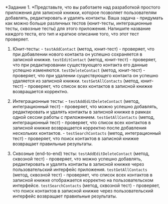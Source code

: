 *Задание 1. *Представьте, что вы работаете над разработкой простого приложения для записной книжки, которое позволяет пользователям добавлять, редактировать и удалять контакты.
Ваша задача - придумать как можно больше различных тестов (юнит-тесты, интеграционные тесты, сквозные тесты) для этого приложения. Напишите название каждого теста, его тип и краткое описание того, что этот тест проверяет.


1. Юнит-тесты: - `testAddContact` (метод, юнит-тест) - проверяет, что при добавлении нового контакта он успешно сохраняется в записной книжке. 
`testEditContact` (метод, юнит-тест) - проверяет, что при редактировании существующего контакта его данные успешно изменяются.
`testDeleteContact` (метод, юнит-тест) - проверяет, что при удалении существующего контакта он успешно удаляется из записной книжки.
`testGetAllContacts` (метод, юнит-тест) - проверяет, что список всех контактов в записной книжке возвращается корректно.

2. Интеграционные тесты: - `testAddEditDeleteContact` (метод, интеграционный тест) - проверяет, что можно успешно добавлять, редактировать и удалять контакты в записной книжке в рамках одной сессии работы с приложением.
`testGetAllContacts` (метод, интеграционный тест) - проверяет, что список всех контактов в записной книжке возвращается корректно после добавления нескольких контактов. - `testSearchContacts` (метод, интеграционный тест) - проверяет, что поиск контактов в записной книжке возвращает правильные результаты.

1. Сквозные (end-to-end) тесты: `testAddEditDeleteContact` (метод, сквозной тест) - проверяет, что можно успешно добавлять, редактировать и удалять контакты в записной книжке через пользовательский интерфейс приложения. 
`testGetAllContacts` (метод, сквозной тест) - проверяет, что список всех контактов в записной книжке отображается корректно на пользовательском интерфейсе. 
`testSearchContacts` (метод, сквозной тест) - проверяет, что поиск контактов в записной книжке через пользовательский интерфейс возвращает правильные результаты.